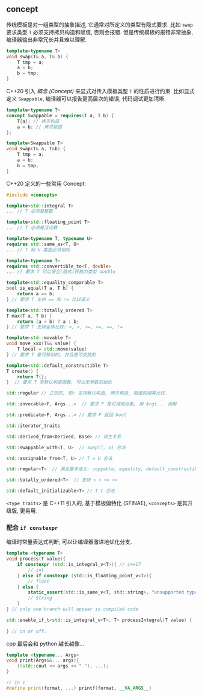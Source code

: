 ## concept 

传统模板是对一组类型的抽象描述, 它通常对所定义的类型有隐式要求. 比如 `swap` 要求类型 `T` 必须支持拷贝构造和赋值, 否则会报错. 但是传统模板的报错非常抽象, 编译器输出非常冗长并且难以理解.

```cpp
template<typename T>
void swap(T& a, T& b) {
	T tmp = a;
	a = b;
	b = tmp;
}
```

C++20 引入 *概念 (Concept)* 来显式对传入模板类型 `T` 的性质进行约束. 比如显式定义 `Swappable`, 编译器可以报告更高层次的错误, 代码调试更加清晰.

```cpp
template<typename T>
concept Swappable = requires(T a, T b) {
	T{a}; // 拷贝构造
	a = b; // 拷贝赋值
};

template<Swappable T>
void swap(T& a, T&b) {
	T tmp = a;
	a = b;
	b = tmp;
}
```

C++20 定义的一些常用 Concept:

```cpp
#include <concepts>

template<std::integral T>
... // T 必须是整数

template<std::floating_point T>
... // T 必须是浮点数

template<typename T, typename U>
requires std::same_as<T, U>
... // T 和 U 类型必须相同

template<typename T>
requires std::convertible_to<T, double>
... // 要求 T 可以安全(隐式)转换为类型 double 

template<std::equality_comparable T>
bool is_equal(T a, T b) {
	return a == b;
} // 要求 T 支持 == 和 != 比较语义

template<std::totally_ordered T>
T max(T a, T b) {
	return (a > b) ? a : b;
} // 要求 T 支持全序比较: <, >, <=, >=, ==, !=

template<std::movable T>
void move_xxx(T&& value) {
	T local = std::move(value)
} // 要求 T 是可移动的, 并且是可交换的

template<std::default_constructible T>
T create() {
	return T{};
}  // 要求 T 有默认构造函数, 可以无参数初始化

std::regular // 正则的, 即: 支持默认构造, 拷贝构造, 赋值和相等比较.

std::invocable<F, Args...>  // 要求 F 是可调用对象, 用 Args... 调用

std::predicate<F, Args...> // 要求 F 返回 bool

std::iterator_traits 

std::derived_from<Derived, Base> // 派生关系

std::swappable_with<T, U>  // swap(T, U) 合法

std::assignable_from<T, U> // T = U 合法 

std::regular<T>  // 满足基本语义: copyable, equality, default_constructible 

std::totally_ordered<T>  // 支持 < > <= >=

std::default_initializable<T> // T t 合法

```

`<type_traits>` 是 C++11 引入的, 基于模板偏特化 (SFINAE), `<concepts>` 是其升级版, 更易用.

### 配合 `if constexpr`

编译时常量表达式判断, 可以让编译器激进地优化分支.

```cpp
template <typename T>
void process(T value){
	if constexpr (std::is_integral_v<T>){ // c++17
		// int
	} else if constexpr (std::is_floating_point_v<T>){
		// float
	} else {
		static_assert(std::is_same_v<T, std::string>, "unsupported type");
		// String
	}
} // only one branch will appear in compiled code

std::enable_if_t<std::is_integral_v<T>, T> processIntegral(T value) {
	
} // on or off.
```

cpp 最后会和 python 越长越像...
```cpp
template <typename... Args>
void print(Args&&... args){
	((std::cout << args << " "), ...);
}

// in c
#define print(format, ...) printf(format, __VA_ARGS__)
```